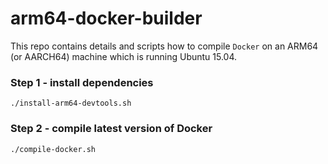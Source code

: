 # arm64-docker-builder

This repo contains details and scripts how to compile `Docker` 
on an ARM64 (or AARCH64) machine which is running Ubuntu 15.04.

### Step 1 - install dependencies
```
./install-arm64-devtools.sh
```

### Step 2 - compile latest version of Docker
```
./compile-docker.sh
```
